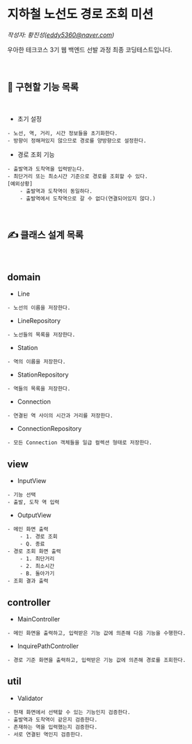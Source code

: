 # 지하철 노선도 경로 조회 미션

*작성자: 황진성(eddy5360@naver.com)*

우아한 테크코스 3기 웹 백엔드 선발 과정 최종 코딩테스트입니다.

<br>

## 📃 구현할 기능 목록

<br>

* 초기 설정
```
- 노선, 역, 거리, 시간 정보들을 초기화한다.
- 방향이 정해져있지 않으므로 경로를 양방향으로 설정한다.
```

* 경로 조회 기능
```
- 출발역과 도착역을 입력받는다.
- 최단거리 또는 최소시간 기준으로 경로를 조회할 수 있다.
[예외상황]
    - 출발역과 도착역이 동일하다.
    - 출발역에서 도착역으로 갈 수 없다(연결되어있지 않다.)
```

<br>

## ✍ 클래스 설계 목록

<br>

## domain

* Line
```
- 노선의 이름을 저장한다.
```

* LineRepository
```
- 노선들의 목록을 저장한다.
```

* Station
```
- 역의 이름을 저장한다.
```

* StationRepository
```
- 역들의 목록을 저장한다.
```

* Connection
```
- 연결된 역 사이의 시간과 거리를 저장한다.
```

* ConnectionRepository
```
- 모든 Connection 객체들을 일급 컬렉션 형태로 저장한다.
```


## view

* InputView
```
- 기능 선택
- 출발, 도착 역 입력
```

* OutputView
```
- 메인 화면 출력
    - 1. 경로 조회
    - Q. 종료
- 경로 조회 화면 출력
    - 1. 최단거리
    - 2. 최소시간
    - B. 돌아가기
- 조회 결과 출력
```


## controller

* MainController
```
- 메인 화면을 출력하고, 입력받은 기능 값에 의존해 다음 기능을 수행한다.
```

* InquirePathController
```
- 경로 기준 화면을 출력하고, 입력받은 기능 값에 의존해 경로를 조회한다.
```


## util

* Validator
```
- 현재 화면에서 선택할 수 있는 기능인지 검증한다.
- 출발역과 도착역이 같은지 검증한다.
- 존재하는 역을 입력했는지 검증한다.
- 서로 연결된 역인지 검증한다.
```
